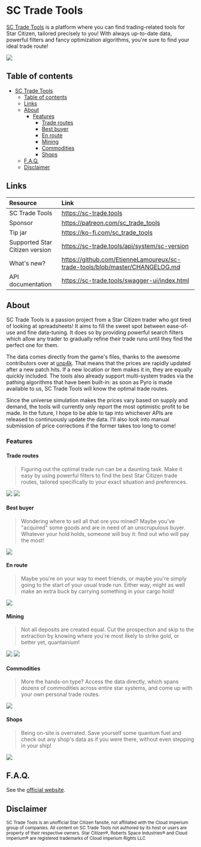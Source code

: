 # SC Trade Tools
[SC Trade Tools](https://sc-trade.tools) is a platform where you can find trading-related tools for Star Citizen, tailored precisely to you! With always up-to-date data, powerful filters and fancy optimization algorithms, you're sure to find your ideal trade route!

![](https://sc-trade.tools/assets/home.png)

## Table of contents
- [SC Trade Tools](#sc-trade-tools)
  * [Table of contents](#table-of-contents)
  * [Links](#links)
  * [About](#about)
    + [Features](#features)
      - [Trade routes](#trade-routes)
      - [Best buyer](#best-buyer)
      - [En route](#en-route)
      - [Mining](#mining)
      - [Commodities](#commodities)
      - [Shops](#shops)
  * [F.A.Q.](#faq)
  * [Disclaimer](#disclaimer)

## Links
|Resource|Link|
|:--|:--|
|SC Trade Tools|https://sc-trade.tools|
|Sponsor|https://patreon.com/sc_trade_tools|
|Tip jar|https://ko-fi.com/sc_trade_tools|
|Supported Star Citizen version|https://sc-trade.tools/api/system/sc-version|
|What's new?|https://github.com/EtienneLamoureux/sc-trade-tools/blob/master/CHANGELOG.md|
|API documentation|https://sc-trade.tools/swagger-ui/index.html|

## About
SC Trade Tools is a passion project from a Star Citizen trader who got tired of looking at spreadsheets! It aims to fill the sweet spot between ease-of-use and fine data-tuning. It does so by providing powerful search filters which allow any trader to gradually refine their trade runs until they find the perfect one for them.

The data comes directly from the game's files, thanks to the awesome contributors over at [unp4k](https://github.com/dolkensp/unp4k). That means that the prices are rapidly updated after a new patch hits. If a new location or item makes it in, they are equally quickly included. The tools also already support multi-system trades via the pathing algorithms that have been built-in: as soon as Pyro is made available to us, SC Trade Tools will know the optimal trade routes.

Since the universe simulation makes the prices vary based on supply and demand, the tools will currently only report the most optimistic profit to be made. In the future, I hope to be able to tap into whichever APIs are released to continuously update the data. I'll also look into manual submission of price corrections if the former takes too long to come!

### Features
#### Trade routes
> Figuring out the optimal trade run can be a daunting task. Make it easy by using powerful filters to find the best Star Citizen trade routes, tailored specifically to your exact situation and preferences.

![](https://raw.githubusercontent.com/EtienneLamoureux/sc-trade-tools/master/documentation/trade-routes.PNG)
![](https://raw.githubusercontent.com/EtienneLamoureux/sc-trade-tools/master/documentation/trade-routes-circuit.PNG)

#### Best buyer
> Wondering where to sell all that ore you mined? Maybe you've "acquired" some goods and are in need of an unscrupulous buyer. Whatever your hold holds, someone will buy it: find out who will pay the most!

![](https://raw.githubusercontent.com/EtienneLamoureux/sc-trade-tools/master/documentation/best-buyer.PNG)

#### En route
> Maybe you're on your way to meet friends, or maybe you're simply going to the start of your usual trade run. Either way, might as well make an extra buck by carrying something in your cargo hold!

![](https://raw.githubusercontent.com/EtienneLamoureux/sc-trade-tools/master/documentation/en-route.PNG)

#### Mining
> Not all deposits are created equal. Cut the prospection and skip to the extraction by knowing where you're most likely to strike gold, or better yet, quantainium!

![](https://raw.githubusercontent.com/EtienneLamoureux/sc-trade-tools/master/documentation/mining.PNG)
![](https://raw.githubusercontent.com/EtienneLamoureux/sc-trade-tools/master/documentation/mining-price-list.PNG)

#### Commodities
> More the hands-on type? Access the data directly, which spans dozens of commodities across entire star systems, and come up with your own personal trade routes.

![](https://raw.githubusercontent.com/EtienneLamoureux/sc-trade-tools/master/documentation/commodities.PNG)

#### Shops
> Being on-site is overrated. Save yourself some quantum fuel and check out any shop's data as if you were there, without even stepping in your ship!

![](https://raw.githubusercontent.com/EtienneLamoureux/sc-trade-tools/master/documentation/shops.PNG)

## F.A.Q.
See the [official website](https://sc-trade.tools#faq).

## Disclaimer
<sup>SC Trade Tools is an unofficial Star Citizen fansite, not affiliated with the Cloud Imperium group of companies. All content on SC Trade Tools not authored by its host or users are property of their respective owners. Star Citizen®, Roberts Space Industries® and Cloud Imperium® are registered trademarks of Cloud Imperium Rights LLC</sup>
